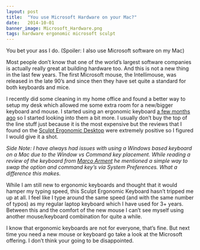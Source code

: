 ```yaml
---
layout: post
title:  "You use Microsoft Hardware on your Mac?"
date:   2014-10-01
banner_image: Microsoft_Hardware.png
tags: hardware ergonomic microsoft sculpt
---
```

You bet your ass I do. (Spoiler: I also use Microsoft software on my Mac)

Most people don’t know that one of the world’s largest software companies is actually really great at building hardware too. And this is not a new thing in the last few years. The first Microsoft mouse, the Intellimouse, was released in the late 90’s and since then they have set quite a standard for both keyboards and mice.

<!--more-->

I recently did some cleaning in my home office and found a better way to setup my desk which allowed me some extra room for a new/bigger keyboard and mouse. I started using an ergonomic keyboard [a few months ago](https://twitter.com/tom_arra/status/481168346243551232) so I started looking into them a bit more. I usually don’t buy the top of the line stuff just because it is the most expensive but the reviews that I found on the [Sculpt Ergonomic Desktop](http://www.microsoft.com/hardware/en-us/p/sculpt-ergonomic-desktop) were extremely positive so I figured I would give it a shot.

*Side Note: I have always had issues with using a Windows based keyboard on a Mac due to the Window vs Command key placement. While reading a review of the keyboard from [Marco Arment](http://www.marco.org/2013/08/30/sculpt-ergonomic-keyboard-review) he mentioned a simple way to swap the option and command key’s via System Preferences. What a difference this makes.*

While I am still new to ergonomic keyboards and thought that it would hamper my typing speed, this Sculpt Ergonomic Keyboard hasn’t tripped me up at all. I feel like I type around the same speed (and with the same number of typos) as my regular laptop keyboard which I have used for 3+ years. Between this and the comfort of the new mouse I can’t see myself using another mouse/keyboard combination for quite a while.

I know that ergonomic keyboards are not for everyone, that’s fine. But next time you need a new mouse or keyboard go take a look at the Microsoft offering. I don’t think your going to be disappointed.
